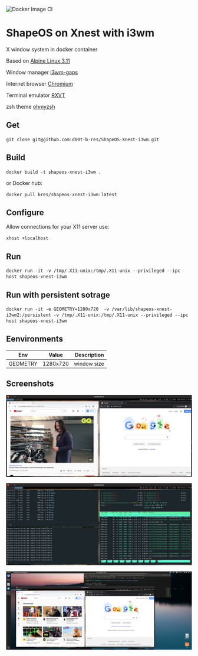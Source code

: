 ![Docker Image CI](https://github.com/d00t-b-res/ShapeOS-Xnest-i3wm/workflows/Docker%20Image%20CI/badge.svg)
# ShapeOS on Xnest with i3wm
X window system in docker container

Based on [Alpine Linux 3.11](https://alpinelinux.org/)

Window manager [i3wm-gaps](https://github.com/Airblader/i3)

Internet browser [Chromium](https://www.chromium.org/)

Terminal emulator [RXVT](http://rxvt.sourceforge.net/)

zsh theme [ohmyzsh](https://github.com/ohmyzsh/ohmyzsh)

## Get

```
git clone git@github.com:d00t-b-res/ShapeOS-Xnest-i3wm.git
```

## Build

```
docker build -t shapeos-xnest-i3wm .
```
or Docker hub:

```
docker pull bres/shapeos-xnest-i3wm:latest
```

## Configure

Allow connections for your X11 server
use:
```
xhost +localhost
```

## Run
```
docker run -it -v /tmp/.X11-unix:/tmp/.X11-unix --privileged --ipc host shapeos-xnest-i3wm
```

## Run with persistent sotrage
```
docker run -it -e GEOMETRY=1280x720  -v /var/lib/shapeos-xnest-i3wm2:/persistent -v /tmp/.X11-unix:/tmp/.X11-unix --privileged --ipc host shapeos-xnest-i3wm
```
## Eenvironments

| Env        | Value           | Description  |
| ------------- |:-------------:| -----:|
| GEOMETRY     | 1280x720 | window size |

## Screenshots 
![screen1](img/screen1.png)

![screen2](img/screen2.png)

![screen3](img/screen3.png)
